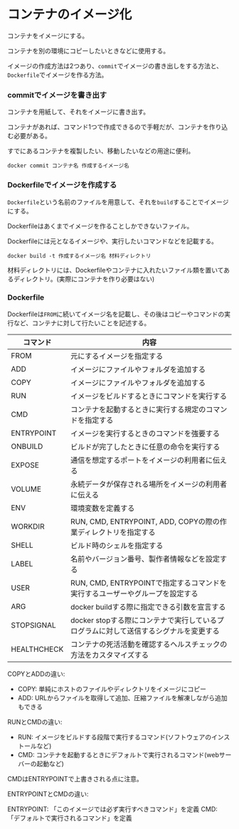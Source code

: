 # コンテナのイメージ化

コンテナをイメージにする。

コンテナを別の環境にコピーしたいときなどに使用する。

イメージの作成方法は2つあり、`commit`でイメージの書き出しをする方法と、`Dockerfile`でイメージを作る方法。

### commitでイメージを書き出す

コンテナを用紙して、それをイメージに書き出す。

コンテナがあれば、コマンド1つで作成できるので手軽だが、コンテナを作り込む必要がある。

すでにあるコンテナを複製したい、移動したいなどの用途に便利。

```
docker commit コンテナ名 作成するイメージ名
```

### Dockerfileでイメージを作成する

`Dockerfile`という名前のファイルを用意して、それを`build`することでイメージにする。

Dockerfileはあくまでイメージを作ることしかできないファイル。

Dockerfileには元となるイメージや、実行したいコマンドなどを記載する。

```
docker build -t 作成するイメージ名 材料ディレクトリ
```

材料ディレクトリには、Dockerfileやコンテナに入れたいファイル類を置いてあるディレクトリ。(実際にコンテナを作り必要はない)

### Dockerfile

Dockerfileは`FROM`に続いてイメージ名を記載し、その後はコピーやコマンドの実行など、コンテナに対して行たいことを記述する。

| コマンド    | 内容                                                                                  |
|-------------|---------------------------------------------------------------------------------------|
| FROM        | 元にするイメージを指定する                                                            |
| ADD         | イメージにファイルやフォルダを追加する                                                |
| COPY        | イメージにファイルやフォルダを追加する                                                |
| RUN         | イメージをビルドするときにコマンドを実行する                                          |
| CMD         | コンテナを起動するときに実行する規定のコマンドを指定する                              |
| ENTRYPOINT  | イメージを実行するときのコマンドを強要する                                            |
| ONBUILD     | ビルドが完了したときに任意の命令を実行する                                            |
| EXPOSE      | 通信を想定するポートをイメージの利用者に伝える                                        |
| VOLUME      | 永続データが保存される場所をイメージの利用者に伝える                                  |
| ENV         | 環境変数を定義する                                                                    |
| WORKDIR     | RUN, CMD, ENTRYPOINT, ADD, COPYの際の作業ディレクトリを指定する                       |
| SHELL       | ビルド時のシェルを指定する                                                            |
| LABEL       | 名前やバージョン番号、製作者情報などを設定する                                        |
| USER        | RUN, CMD, ENTRYPOINTで指定するコマンドを実行するユーザーやグループを設定する          |
| ARG         | docker buildする際に指定できる引数を宣言する                                          |
| STOPSIGNAL  | docker stopする際にコンテナで実行しているプログラムに対して送信するシグナルを変更する |
| HEALTHCHECK | コンテナの死活活動を確認するヘルスチェックの方法をカスタマイズする                    |

COPYとADDの違い:

- COPY: 単純にホストのファイルやディレクトリをイメージにコピー
- ADD: URLからファイルを取得して追加、圧縮ファイルを解凍しながら追加もできる

RUNとCMDの違い:

- RUN: イメージをビルドする段階で実行するコマンド(ソフトウェアのインストールなど)
- CMD: コンテナを起動するときにデフォルトで実行されるコマンド(webサーバーの起動など)

CMDはENTRYPOINTで上書きされる点に注意。

ENTRYPOINTとCMDの違い:

ENTRYPOINT: 「このイメージでは必ず実行すべきコマンド」を定義
CMD: 「デフォルトで実行されるコマンド」を定義

